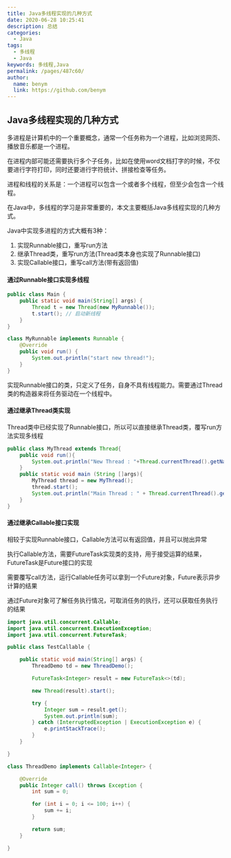 ```yaml
---
title: Java多线程实现的几种方式
date: 2020-06-28 10:25:41
description: 总结
categories: 
  - Java
tags: 
  - 多线程
  - Java
keywords: 多线程,Java
permalink: /pages/487c60/
author: 
  name: benym
  link: https://github.com/benym
---
```


## Java多线程实现的几种方式

多进程是计算机中的一个重要概念，通常一个任务称为一个进程，比如浏览网页、播放音乐都是一个进程。

在进程内部可能还需要执行多个子任务，比如在使用word文档打字的时候，不仅要进行字符打印，同时还要进行字符统计、拼接检查等任务。

进程和线程的关系是：一个进程可以包含一个或者多个线程，但至少会包含一个线程。

在Java中，多线程的学习是非常重要的，本文主要概括Java多线程实现的几种方式。

 <!--more-->

Java中实现多进程的方式大概有3种：

1. 实现Runnable接口，重写run方法
2. 继承Thread类，重写run方法(Thread类本身也实现了Runnable接口)
3. 实现Callable接口，重写call方法(带有返回值)

#### 通过Runnable接口实现多线程

```java
public class Main {
    public static void main(String[] args) {
        Thread t = new Thread(new MyRunnable());
        t.start(); // 启动新线程
    }
}

class MyRunnable implements Runnable {
    @Override
    public void run() {
        System.out.println("start new thread!");
    }
}

```

实现Runnable接口的类，只定义了任务，自身不具有线程能力。需要通过Thread类的构造器来将任务驱动在一个线程中。

#### 通过继承Thread类实现

Thread类中已经实现了Runnable接口，所以可以直接继承Thread类，覆写run方法实现多线程

```java
public class MyThread extends Thread{
    public void run(){
        System.out.println("New Thread : "+Thread.currentThread().getName());
    }
    public static void main (String []args){
        MyThread thread = new MyThread();
        thread.start();
        System.out.println("Main Thread : " + Thread.currentThread().getName());
    }
}
```

#### 通过继承Callable接口实现

相较于实现Runnable接口，Callable方法可以有返回值，并且可以抛出异常

执行Callable方法，需要FutureTask实现类的支持，用于接受运算的结果，FutureTask是Future接口的实现

需要覆写call方法，运行Callable任务可以拿到一个Future对象，Future表示异步计算的结果

通过Future对象可了解任务执行情况，可取消任务的执行，还可以获取任务执行的结果

```java
import java.util.concurrent.Callable;
import java.util.concurrent.ExecutionException;
import java.util.concurrent.FutureTask;

public class TestCallable {

    public static void main(String[] args) {
        ThreadDemo td = new ThreadDemo();

        FutureTask<Integer> result = new FutureTask<>(td);

        new Thread(result).start();

        try {
            Integer sum = result.get();
            System.out.println(sum);
        } catch (InterruptedException | ExecutionException e) {
            e.printStackTrace();
        }
    }

}

class ThreadDemo implements Callable<Integer> {

    @Override
    public Integer call() throws Exception {
        int sum = 0;

        for (int i = 0; i <= 100; i++) {
            sum += i;
        }

        return sum;
    }

}
```



